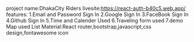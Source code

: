 project name:DhakaCity Riders
livesite:https://react-auth-b40c5.web.app/
features:
1.Email and Password Sign In
2.Google Sign In
3.FaceBook Sign In
4.Github Sign In
5.Time and Calender Used
6.Traveling form used
7.demo Map used
List Material:React router,bootstrap,javascript,css design,fontawesome icon
